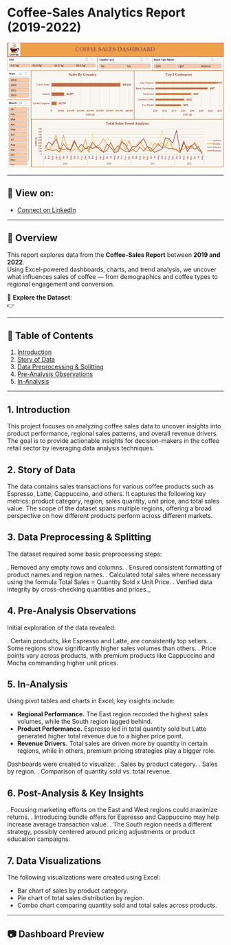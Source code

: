 # Coffee-Sales Analytics Report (2019-2022)

![Dashboard](https://raw.githubusercontent.com/iamsharononi/Coffee-Sales/refs/heads/main/Coffee%20Sales%20Dashboard.jpg) <!-- Replace with your image URL -->

---

## 🔗 View on: 
- [Connect on LinkedIn](https://www.linkedin.com/in/iamsharononi/)

- ---

## 🧠 Overview
This report explores data from the **Coffee-Sales Report** between **2019 and 2022**.  
Using Excel-powered dashboards, charts, and trend analysis, we uncover what influences sales of coffee — from demographics and coffee types to regional engagement and conversion.

📂 **Explore the Dataset**:  
👉 

---

## 📌 Table of Contents
1. [Introduction](#1-introduction)  
2. [Story of Data](#2-story-of-data)  
3. [Data Preprocessing & Splitting](#3-data-preprocessing--splitting)  
4. [Pre-Analysis Observations](#4-pre-analysis-observations)  
5. [In-Analysis](#5-in-analysis)

---

## 1. Introduction
This project focuses on analyzing coffee sales data to uncover insights into product performance, regional sales patterns, and overall revenue drivers. The goal is to provide actionable insights for decision-makers in the coffee retail sector by leveraging data analysis techniques.

## 2. Story of Data
The data contains sales transactions for various coffee products such as Espresso, Latte, Cappuccino, and others. It captures the following key metrics: product category, region, sales quantity, unit price, and total sales value. The scope of the dataset spans multiple regions, offering a broad perspective on how different products perform across different markets.

## 3. Data Preprocessing & Splitting
The dataset required some basic preprocessing steps:

. Removed any empty rows and columns.
. Ensured consistent formatting of product names and region names.
. Calculated total sales where necessary using the formula Total Sales = Quantity Sold x Unit Price.
. Verified data integrity by cross-checking quantities and prices._

## 4. Pre-Analysis Observations
Initial exploration of the data revealed:

. Certain products, like Espresso and Latte, are consistently top sellers.
. Some regions show significantly higher sales volumes than others.
. Price points vary across products, with premium products like Cappuccino and Mocha commanding higher unit prices.

## 5. In-Analysis
Using pivot tables and charts in Excel, key insights include:

- **Regional Performance.** The East region recorded the highest sales volumes, while the South region lagged behind.
- **Product Performance.** Espresso led in total quantity sold but Latte generated higher total revenue due to a higher price point.
- **Revenue Drivers.** Total sales are driven more by quantity in certain regions, while in others, premium pricing strategies play a bigger role.

Dashboards were created to visualize:
. Sales by product category.
. Sales by region.
. Comparison of quantity sold vs. total revenue.

## 6. Post-Analysis & Key Insights
. Focusing marketing efforts on the East and West regions could maximize returns.
. Introducing bundle offers for Espresso and Cappuccino may help increase average transaction value.
. The South region needs a different strategy, possibly centered around pricing adjustments or product education campaigns.

## 7. Data Visualizations
The following visualizations were created using Excel:

- Bar chart of sales by product category.
- Pie chart of total sales distribution by region.
- Combo chart comparing quantity sold and total sales across products.

---

## 📷 Dashboard Preview
